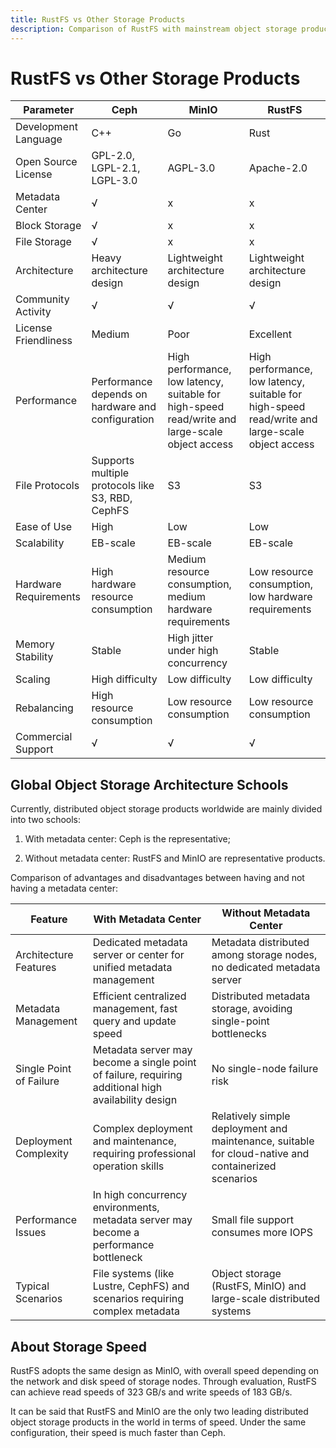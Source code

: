 ```yaml
---
title: RustFS vs Other Storage Products
description: Comparison of RustFS with mainstream object storage products
---
```


# RustFS vs Other Storage Products

| Parameter | Ceph | MinIO | RustFS |
| - | - | - | - |
| Development Language | C++ | Go | Rust |
| Open Source License | GPL-2.0, LGPL-2.1, LGPL-3.0 | AGPL-3.0 | Apache-2.0 |
| Metadata Center | √ | x | x |
| Block Storage | √ | x | x |
| File Storage | √ | x | x |
| Architecture | Heavy architecture design | Lightweight architecture design | Lightweight architecture design |
| Community Activity | √ | √ | √ |
| License Friendliness | Medium | Poor | Excellent |
| Performance | Performance depends on hardware and configuration | High performance, low latency, suitable for high-speed read/write and large-scale object access | High performance, low latency, suitable for high-speed read/write and large-scale object access |
| File Protocols | Supports multiple protocols like S3, RBD, CephFS | S3 | S3 |
| Ease of Use | High | Low | Low |
| Scalability | EB-scale | EB-scale | EB-scale |
| Hardware Requirements | High hardware resource consumption | Medium resource consumption, medium hardware requirements | Low resource consumption, low hardware requirements |
| Memory Stability | Stable | High jitter under high concurrency | Stable |
| Scaling | High difficulty | Low difficulty | Low difficulty |
| Rebalancing | High resource consumption | Low resource consumption | Low resource consumption |
| Commercial Support | √ | √ | √ |

## Global Object Storage Architecture Schools

Currently, distributed object storage products worldwide are mainly divided into two schools:

1. With metadata center: Ceph is the representative;

2. Without metadata center: RustFS and MinIO are representative products.

Comparison of advantages and disadvantages between having and not having a metadata center:

| Feature | With Metadata Center | Without Metadata Center |
| - | - | - |
| Architecture Features | Dedicated metadata server or center for unified metadata management | Metadata distributed among storage nodes, no dedicated metadata server |
| Metadata Management | Efficient centralized management, fast query and update speed | Distributed metadata storage, avoiding single-point bottlenecks |
| Single Point of Failure | Metadata server may become a single point of failure, requiring additional high availability design | No single-node failure risk |
| Deployment Complexity | Complex deployment and maintenance, requiring professional operation skills | Relatively simple deployment and maintenance, suitable for cloud-native and containerized scenarios |
| Performance Issues | In high concurrency environments, metadata server may become a performance bottleneck | Small file support consumes more IOPS |
| Typical Scenarios | File systems (like Lustre, CephFS) and scenarios requiring complex metadata | Object storage (RustFS, MinIO) and large-scale distributed systems |

## About Storage Speed

RustFS adopts the same design as MinIO, with overall speed depending on the network and disk speed of storage nodes. Through evaluation, RustFS can achieve read speeds of 323 GB/s and write speeds of 183 GB/s.

It can be said that RustFS and MinIO are the only two leading distributed object storage products in the world in terms of speed. Under the same configuration, their speed is much faster than Ceph.
